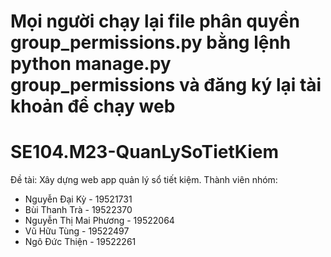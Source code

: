 # Mọi người chạy lại file phân quyền group_permissions.py bằng lệnh python manage.py group_permissions và đăng ký lại tài khoản để chạy web
# SE104.M23-QuanLySoTietKiem
Đề tài: Xây dựng web app quản lý sổ tiết kiệm.
Thành viên nhóm:
- Nguyễn Đại Kỳ - 19521731
- Bùi Thanh Trà - 19522370
- Nguyễn Thị Mai Phương - 19522064
- Vũ Hữu Tùng - 19522497
- Ngô Đức Thiện - 19522261

